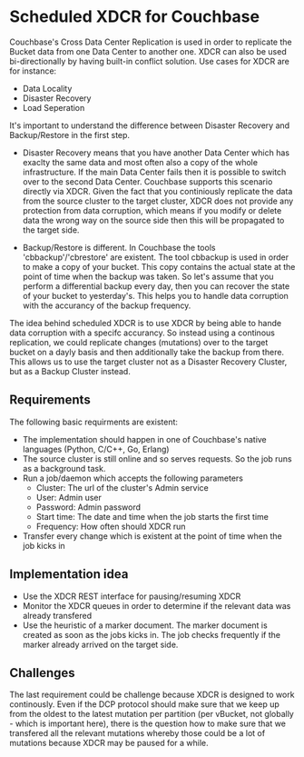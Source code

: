 # Scheduled XDCR for Couchbase

Couchbase's Cross Data Center Replication is used in order to replicate the Bucket data from one Data Center to another one. XDCR can also be used bi-directionally by having built-in conflict solution. Use cases for XDCR are for instance:

* Data Locality
* Disaster Recovery
* Load Seperation

It's important to understand the difference between Disaster Recovery and Backup/Restore in the first step.

* Disaster Recovery means that you have another Data Center which has exaclty the same data and most often also a copy of the whole infrastructure. If the main Data Center fails then it is possible to switch over to the second Data Center. Couchbase supports this scenario directly via XDCR. Given the fact that you continiously replicate the data from the source cluster to the target cluster, XDCR does not provide any protection from data corruption, which means if you modify or delete data the wrong way on the source side then this will be propagated to the target side.

* Backup/Restore is different. In Couchbase the tools 'cbbackup'/'cbrestore' are existent. The tool cbbackup is used in order to make a copy of your bucket. This copy contains the actual state at the point of time when the backup was taken. So let's assume that you perform a differential backup every day, then you can recover the state of your bucket to yesterday's. This helps you to handle data corruption with the accurancy of the backup frequency.

The idea behind scheduled XDCR is to use XDCR by being able to hande data corruption with a specifc accurancy. So instead using a continous replication, we could replicate changes (mutations) over to the target bucket on a dayly basis and then additionally take the backup from there. This allows us to use the target cluster not as a Disaster Recovery Cluster, but as a Backup Cluster instead.

## Requirements

The following basic requirments are existent:

* The implementation should happen in one of Couchbase's native languages (Python, C/C++, Go, Erlang)
* The source cluster is still online and so serves requests. So the job runs as a background task.
* Run a job/daemon which accepts the following parameters
  * Cluster: The url of the cluster's Admin service
  * User: Admin user
  * Password: Admin password
  * Start time: The date and time when the job starts the first time
  * Frequency: How often should XDCR run
* Transfer every change which is existent at the point of time when the job kicks in


## Implementation idea

* Use the XDCR REST interface for pausing/resuming XDCR
* Monitor the XDCR queues in order to determine if the relevant data was already transfered
* Use the heuristic of a marker document. The marker document is created as soon as the jobs kicks in. The job checks frequently if the marker already arrived on the target side.

## Challenges

The last requirement could be challenge because XDCR is designed to work continously. Even if the DCP protocol should make sure that we keep up from the oldest to the latest mutation per partition (per vBucket, not globally - which is important here), there is the question how to make sure that we transfered all the relevant mutations whereby those could be a lot of mutations because XDCR may be paused for a while. 



  



